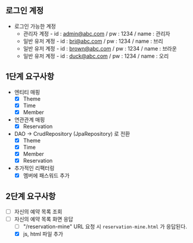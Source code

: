 ## 로그인 계정

- 로그인 가능한 계정
    - 관리자 계정 - id : admin@abc.com / pw : 1234 / name : 관리자
    - 일반 유저 계정 - id : bri@abc.com / pw : 1234 / name : 브리
    - 일반 유저 계정 - id : brown@abc.com / pw : 1234 / name : 브라운
    - 일반 유저 계정 - id : duck@abc.com / pw : 1234 / name : 오리

## 1단계 요구사항

- 엔티티 매핑
    - [x] Theme
    - [x] Time
    - [x] Member
- 연관관계 매핑
    - [x] Reservation
- DAO -> CrudRepository (JpaRepository) 로 전환
    - [x] Theme
    - [x] Time
    - [x] Member
    - [x] Reservation
- 추가적인 리팩터링
    - [x] 멤버에 패스워드 추가

## 2단계 요구사항

- [ ] 자신의 예약 목록 조회
- [ ] 자신의 예약 목록 화면 응답
    - [ ] "/reservation-mine" URL 요청 시 `reservation-mine.html` 가 응답된다.
    - [x] js, html 파일 추가

